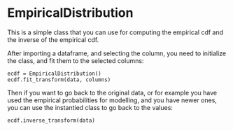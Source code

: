 # EmpiricalDistribution
This is a simple class that you can use for computing the empirical cdf and the inverse of the empirical cdf.

After importing a dataframe, and selecting the column, you need to initialize the class, and fit them to the selected columns:

```
ecdf = EmpiricalDistribution()
ecdf.fit_transform(data, columns)
```

Then if you want to go back to the original data, or for example you have used the empirical probabilities for modelling, and you have newer ones, you can use the instantied class to go back to the values:

```
ecdf.inverse_transform(data)
```

